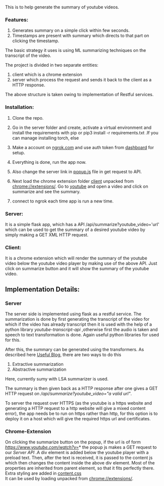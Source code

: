 
This is to help generate the summary of youtube videos.
### Features: 
1. Generates summary on a simple click within few seconds.
2. Timestamps are present with summary which directs to that part on clicking the timestamp.

The basic strategy it uses is using ML summarizing techniques on the transcript of the video.

The project is divided in two separate entities: 
1. client which is a chrome extension
2. server which process the request and sends it back to the client as a HTTP response.

The above structure is taken owing to implementation of Restful services.

### Installation:
1. Clone the repo.
2. Go in the server folder and create, activate a virtual environment and install the requirements
   with pip or pip3 install -r requirements.txt .If you can manage installing torch, else
3. Make a account on [ngrok.com](https://ngrok.com/) and use auth token from [dashboard](https://dashboard.ngrok.com/get-started/setup) for setup.

4. Everything is done, run the app now. 
5. Also change the server link in [popup.js](/client/popup.js) file in get request to API.
6. Next load the chrome extension folder [client](/client) unpacked from [chrome://extensions/](chrome://extensions/).
   Go to [youtube](https://youtube.com/) and open a video and click on summarize and see the summary.
7. connect to ngrok each time app is run a new time.

### Server:
It is a simple flask app, which has a API /api/summarize?youtube_video='url' which can be used to get the summary of a
desired youtube video by simply making a GET XML HTTP request.

### Client:
It is a chrome extension which will render the summary of the youtube video below the youtube video player by making
use of the above API. Just click on summarize button and it will show the summary of the youtube video.

## Implementation Details:
### Server
The server side is implemented using flask as a restful service.
The summarization is done by first generating the transcript of the video
for which if the video has already transcript then it is used with the help of a python
library *youtube-transcript-api* ,otherwise first the audio is taken and speech to text transformation is done.
Again useful python libraries for used for this.

After this, the summary can be generated using the transformers. As described here [Useful Blog](https://www.thepythoncode.com/article/text-summarization-using-huggingface-transformers-python), there are two ways to do this
1. Extractive summarization
2. Abstractive summarization


Here, currently sumy with LSA summarizer is used.

The summary is then given back as a HTTP response after one gives a GET HTTP request on */api/summarize?youtube_video="a valid url"*.

To server the request over HTTPS (as the youtube is a https website and generating a HTTP request to a http website will give a mixed content error), the app needs be to run on https rather than http, for this option is to deploy it on a host which will give the required https url and certificates.



### Chrome-Extension
On clicking the summarize button on the popup, if the url is of form *https://www.youtube.com/watch?v=** the popup js makes a GET request to our *Server API* .A div element is added below the youtube player with a preload text.
Then, after the text is received, it is passed to the content js which then changes the content inside the above div element. Most of the properties are inherited from parent element, so that it fits perfectly there. Extra styling are added in [content.css](/client/content.css) <br>
It can be used by loading unpacked from [chrome://extensions/](chrome://extensions/).


